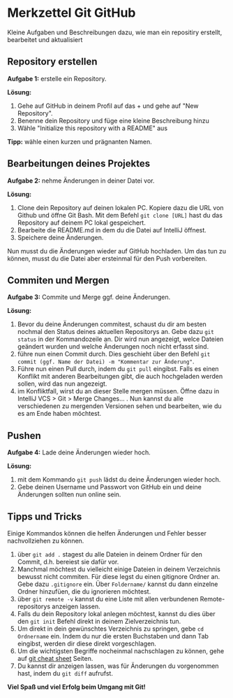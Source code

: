 # Merkzettel Git GitHub
Kleine Aufgaben und Beschreibungen dazu, wie man ein repositiry erstellt, bearbeitet und aktualisiert 

## Repository erstellen
**Aufgabe 1:** erstelle ein Repository.

**Lösung:**
1. Gehe auf GitHub in deinem Profil auf das + und gehe auf "New Repository".
2. Benenne dein Repository und füge eine kleine Beschreibung hinzu
3. Wähle "Initialize this repository with a README" aus
 
**Tipp:** wähle einen kurzen und prägnanten Namen.

## Bearbeitungen deines Projektes
**Aufgabe 2:** nehme Änderungen in deiner Datei vor.

**Lösung:**
1. Clone dein Repository auf deinen lokalen PC. Kopiere dazu die URL von Github und öffne Git Bash. Mit dem Befehl `git clone [URL]` hast du das Repository auf deinem PC lokal gespeichert.
2. Bearbeite die README.md in dem du die Datei auf IntelliJ öffnest.
3. Speichere deine Änderungen.

Nun musst du die Änderungen wieder auf GitHub hochladen. Um das tun zu können, musst du die Datei aber ersteinmal für den Push vorbereiten.

## Commiten und Mergen
**Aufgabe 3:** Commite und Merge ggf. deine Änderungen.

**Lösung:** 
1. Bevor du deine Änderungen commitest, schaust du dir am besten nochmal den Status deines aktuellen Repositorys an. Gebe dazu `git status`
in der Kommandozeile an. Dir wird nun angezeigt, welce Dateien geändert wurden und welche Änderungen noch nicht erfasst sind.
2. führe nun einen Commit durch. Dies geschieht über den Befehl `git commit (ggf. Name der Datei) -m "Kommentar zur Änderung"`.
3. Führe nun einen Pull durch, indem du `git pull` eingibst. Falls es einen Konflikt mit anderen Bearbeitungen gibt, die auch hochgeladen werden sollen, wird das nun angezeigt.
4. im Konfliktfall, wirst du an dieser Stelle mergen müssen. 
Öffne dazu in IntelliJ VCS > Git > Merge Changes... . Nun kannst du alle verschiedenen zu mergenden Versionen sehen und bearbeiten, wie du es am Ende haben möchtest.

## Pushen
**Aufgabe 4:** Lade deine Änderungen wieder hoch.

**Lösung:**
1. mit dem Kommando `git push` lädst du deine Änderungen wieder hoch. 
2. Gebe deinen Username und Passwort von GitHub ein und deine Änderungen sollten nun online sein.

## Tipps und Tricks
Einige Kommandos können die helfen Änderungen und Fehler besser nachvollziehen zu können.
1. über `git add .` stagest du alle Dateien in deinem Ordner für den Commit, d.h. bereiest sie dafür vor.
2. Manchmal möchtest du vielleicht einige Dateien in deinem Verzeichnis bewusst nicht commiten. Für diese legst du einen gitignore Ordner an. 
Gebe dazu `.gitignore` ein. Über `Foldername/` kannst du dann einzelne Ordner hinzufüen, die du ignorieren möchtest.
3. über `git remote -v` kannst du eine Liste mit allen verbundenen Remote-repositorys anzeigen lassen.
3. Falls du dein Repository lokal anlegen möchtest, kannst du dies über den `git init` Befehl direkt in deinem Zielverzeichnis tun.
4. Um direkt in dein gewünschtes Verzeichnis zu springen, gebe `cd Ordnername` ein. Indem du nur die ersten Buchstaben und dann Tab eingibst, werden dir diese direkt vorgeschlagen.
6. Um die wichtigsten Begriffe nocheinmal nachschlagen zu können, gehe auf [git cheat sheet](https://zipproth.de/cheat-sheets/git/ "cheat sheet") Seiten. 
7. Du kannst dir anzeigen lassen, was für Änderungen du vorgenommen hast, indem du `git diff` aufrufst.


**Viel Spaß und viel Erfolg beim Umgang mit Git!**